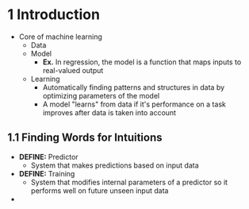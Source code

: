 # 1 Introduction
- Core of machine learning
	- Data
	- Model
		- **Ex.** In regression, the model is a function that maps inputs to real-valued output
	- Learning
		- Automatically finding patterns and structures in data by optimizing parameters of the model
		- A model "learns" from data if it's performance on a task improves after data is taken into account
## 1.1 Finding Words for Intuitions
- **DEFINE:** Predictor
	- System that makes predictions based on input data
- **DEFINE:** Training
	- System that modifies internal parameters of a predictor so it performs well on future unseen input data
- 